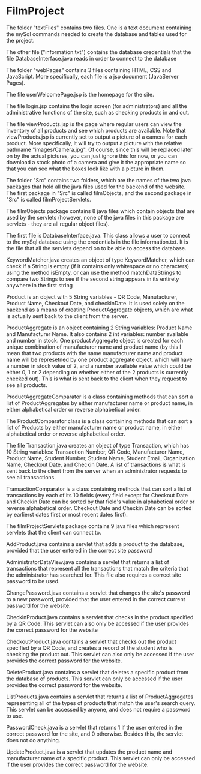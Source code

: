 # FilmProject

The folder "textFiles" contains two files. One is a text document containing the mySql commands needed to create the database and tables used for the project.

The other file ("information.txt") contains the database credentials that the file DatabaseInterface.java reads in order to connect to the database

The folder "webPages" contains 3 files containing  HTML, CSS and JavaScript. More specifically, each file is a jsp document (JavaServer Pages).

The file userWelcomePage.jsp is the homepage for the site. 

The file login.jsp contains the login screen (for administrators) and all the administrative functions of the site, such as checking products in and out.

The file viewProducts.jsp is the page where regular users can view the inventory of all products and see which products are available.
Note that viewProducts.jsp is currently set to output a picture of a camera for each product. More specifically, it will try to output a picture with the relative pathname "images/Camera.jpg". Of course, since this will be replaced later on by the actual pictures, you can just ignore this for now, or you can download a stock photo of a camera and give it the appropriate name so that you can see what the boxes look like with a picture in them.

The folder "Src" contains two folders, which are the names of the two java packages that hold all the java files used for the backend of the website. The first package in "Src" is called filmObjects, and the second package in "Src" is called filmProjectServlets.

The filmObjects package contains 8 java files which contain objects that are used by the servlets (however, none of the java files in this package are servlets - they are all regular object files). 

The first file is DatabaseInterface.java. This class allows a user to connect to the mySql database using the credentials in the file information.txt. It is the file that all the servlets depend on to be able to access the database. 

KeywordMatcher.java creates an object of type KeywordMatcher, which can check if a String is empty (if it contains only whitespace or no characters) using the method isEmpty,
or can use the method matchDataStrings to compare two Strings to see if the second string appears in its entirety anywhere in the first string

Product is an object with 5 String variables - QR Code, Manufacturer, Product Name, Checkout Date, and checkinDate. It is used
solely on the backend as a means of creating ProductAggregate objects, which are what is actually sent back to the client from the server.

ProductAggregate is an object containing 2 String variables: Product Name and Manufacturer Name. It also contains 2 int variables: number available and number in stock. One product Aggregate object is created for each unique combination of manufacturer name and product name (by this I mean that two products with the same manufacturer name and product name will be represetned by one product aggregate object, which will have a number in stock value of 2, and a number available value which could be either 0, 1 or 2 depending on whether either of the 2 products is currently checked out). This is what is sent back to the client when they request to see all products.

ProductAggregateComparator is a class containing methods that can sort a list of ProductAggregates by either manufacturer name or product name, in either alphabetical order or reverse alphabetical order.

The ProductComparator class is a class containing methods that can sort a list of Products by either manufacturer name or product name, in either alphabetical order or reverse alphabetical order.

The file Transaction.java creates an object of type Transaction, which has 10 String variables: Transaction Number, QR Code, Manufacturer Name, Product Name, Student Number, Student Name, Student Email, Organization Name, Checkout Date, and Checkin Date. A list of transactions is what is sent back to the client from the server when an administrator requests to see all transactions.

TransactionComparator is a class containing methods that can sort a list of transactions by each of its 10 fields (every field except for Checkout Date and Checkin Date
can be sorted by that field's value in alphabetical order or reverse alphabetical order. Checkout Date and Checkin Date can be sorted by earlierst dates first or most recent dates first).

The filmProjectServlets package contains 9 java files which represent servlets that the client can connect to. 

AddProduct.java contains a servlet that adds a product to the database, provided that the user entered in the correct site password

AdministratorDataView.java contains a servlet that returns a list of transactions that represent all the transactions that match the criteria that the administrator has searched for. This file also requires a correct site password to be used.

ChangePassword.java contains a servlet that changes the site's password to a new password, provided that the user entered in the correct current password for the website.

CheckinProduct.java contains a servlet that checks in the product specified by a QR Code. This servlet can also only be accessed if the user provides the correct password for the website

CheckoutProduct.java contains a servlet that checks out the product specified by a QR Code, and creates a record of the student who is checking the product out. This servlet can also only be accessed if the user provides the corrext password for the website.

DeleteProduct.java contains a servlet that deletes a specific product from the database of products. This servlet can only be accessed if the user provides the correct password for the website.

ListProducts.java contains a servlet that returns a list of ProductAggregates representing all of the types of products that match the user's search query. This servlet can be accessed by anyone, and does not require a password to use.

PasswordCheck.java is a servlet that returns 1 if the user entered in the correct password for the site, and 0 otherwise. Besides this, the servlet does not do anything.

UpdateProduct.java is a servlet that updates the product name and manufacturer name of a specific product. This servlet can only be accessed if the user provides the correct password for the website.
